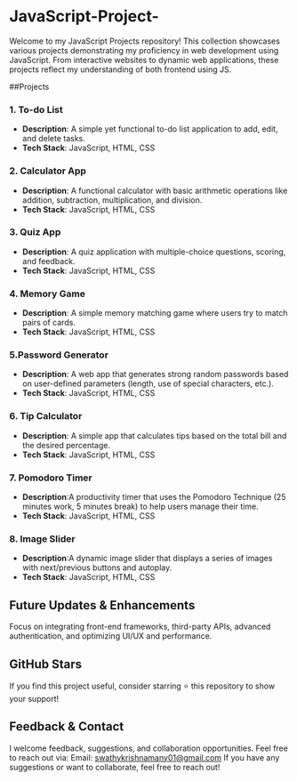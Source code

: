 # JavaScript-Project-

Welcome to my JavaScript Projects repository! This collection showcases various projects demonstrating my proficiency in web development using JavaScript. From interactive websites to dynamic web applications, these projects reflect my understanding of both frontend using JS.

##Projects

### 1. To-do List
* **Description**: A simple yet functional to-do list application to add, edit, and delete tasks.
* **Tech Stack**: JavaScript, HTML, CSS

### 2. Calculator App
* **Description**: A functional calculator with basic arithmetic operations like addition, subtraction, multiplication, and division.
* **Tech Stack**:  JavaScript, HTML, CSS

### 3. Quiz App
* **Description**: A quiz application with multiple-choice questions, scoring, and feedback.
* **Tech Stack**:  JavaScript, HTML, CSS

### 4. Memory Game
* **Description**: A simple memory matching game where users try to match pairs of cards.
* **Tech Stack**:  JavaScript, HTML, CSS

### 5.Password Generator
* **Description**: A web app that generates strong random passwords based on user-defined parameters (length, use of special characters, etc.).
* **Tech Stack**:  JavaScript, HTML, CSS

### 6. Tip Calculator
* **Description**: A simple app that calculates tips based on the total bill and the desired percentage.
* **Tech Stack**:  JavaScript, HTML, CSS

### 7. Pomodoro Timer
* **Description**:A productivity timer that uses the Pomodoro Technique (25 minutes work, 5 minutes break) to help users manage their time.
* **Tech Stack**:  JavaScript, HTML, CSS

### 8. Image Slider
* **Description**:A dynamic image slider that displays a series of images with next/previous buttons and autoplay.
* **Tech Stack**:  JavaScript, HTML, CSS

## Future Updates & Enhancements
Focus on integrating front-end frameworks, third-party APIs, advanced authentication, and optimizing UI/UX and performance.

## GitHub Stars
If you find this project useful, consider starring ⭐ this repository to show your support!

## Feedback & Contact
I welcome feedback, suggestions, and collaboration opportunities. Feel free to reach out via: Email: swathykrishnamany01@gmail.com If you have any suggestions or want to collaborate, feel free to reach out! 

